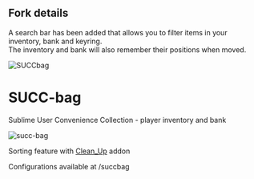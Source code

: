 ## Fork details ##

A search bar has been added that allows you to filter items in your inventory, bank and keyring.    
The inventory and bank will also remember their positions when moved.

![SUCCbag](https://user-images.githubusercontent.com/107083057/234946553-9c0dfd94-ef42-4c34-8b6d-e9b99732fa20.png)

# SUCC-bag
Sublime User Convenience Collection - player inventory and bank   

![succ-bag](https://cloud.githubusercontent.com/assets/17740865/23642754/f5d4baa6-02b1-11e7-89ad-db77a9b3a6c3.jpg)

Sorting feature with [Clean_Up](https://github.com/GryllsAddons/Clean_Up) addon

Configurations available at /succbag

